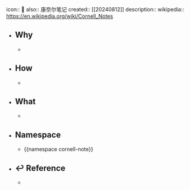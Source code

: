 icon:: 📄
also:: 康奈尔笔记
created:: [[20240812]]
description:: 
wikipedia:: https://en.wikipedia.org/wiki/Cornell_Notes

- ## Why
  -
- ## How
  -
- ## What
  -
- ## Namespace
  - {{namespace cornell-note}}
- ## ↩ Reference
  -